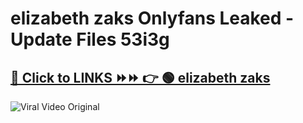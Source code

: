 
 # elizabeth zaks Onlyfans Leaked - Update Files 53i3g

## <h2><a href="https://clipsfans.com/elizabeth_zaks&ref=git">🔗 Click to LINKS ⏩⏩ 👉 🟢 elizabeth zaks </a></h2>

<a href="https://clipsfans.com/elizabeth_zaks&ref=git" rel="nofollow" data-target="animated-image.originalLink"><img src="https://i.ibb.co.com/xMMVF88/686577567.gif" alt="Viral Video Original" style="max-width: 100%; display: inline-block;" data-target="animated-image.originalImage"></a>

